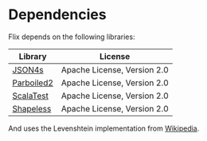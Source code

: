 # Dependencies #

Flix depends on the following libraries:

| Library                                              | License                     |
| ---------------------------------------------------- | --------------------------- |
| [JSON4s](https://github.com/json4s/json4s)           | Apache License, Version 2.0 |
| [Parboiled2](https://github.com/sirthias/parboiled2) | Apache License, Version 2.0 |
| [ScalaTest](http://www.scalatest.org/)               | Apache License, Version 2.0 |
| [Shapeless](https://github.com/milessabin/shapeless) | Apache License, Version 2.0 |

And uses the Levenshtein implementation 
from [Wikipedia](https://en.wikibooks.org/wiki/Algorithm_Implementation/Strings/Levenshtein_distance#Scala).
